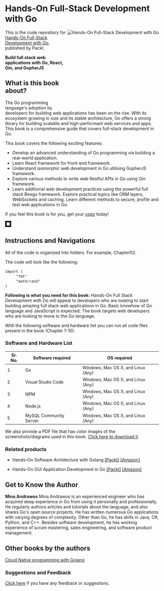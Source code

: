 # Hands-On Full-Stack Development with Go

<a href="https://www.packtpub.com/web-development/hands-full-stack-development-go?utm_source=github&utm_medium=repository&utm_campaign=9781789130751 "><img src="https://www.packtpub.com/sites/default/files/B10716_pub.png" alt="Hands-On Full-Stack Development with Go" height="256px" align="right"></a>

This is the code repository for [Hands-On Full-Stack Development with Go](https://www.packtpub.com/web-development/hands-full-stack-development-go?utm_source=github&utm_medium=repository&utm_campaign=9781789130751), published by Packt.

**Build full stack web applications with Go, React, Gin, and GopherJS**

## What is this book about?
The Go programming language's adoption by developers for building web applications has been on the rise. With its ecosystem growing in size and its stable architecture, Go offers a strong library for building scalable and high-performant web services and apps. This book is a comprehensive guide that covers full-stack development in Go.

This book covers the following exciting features:
* Develop an advanced understanding of Go programming via building a real-world application. 
* Learn React framework for front-end framework. 
* Understand isomorphic web development in Go utilising GopherJS framework. 
* Explore various methods to write web Restful APIs in Go using Gin framework. 
* Learn additional web development practices using the powerful full stack Beego framework. 
Explore practical topics like ORM layers, WebSockets and caching. 
Learn different methods to secure, profile and test web applications in Go. 

If you feel this book is for you, get your [copy](https://www.amazon.com/dp/1789130751) today!

<a href="https://www.packtpub.com/?utm_source=github&utm_medium=banner&utm_campaign=GitHubBanner"><img src="https://raw.githubusercontent.com/PacktPublishing/GitHub/master/GitHub.png" 
alt="https://www.packtpub.com/" border="5" /></a>

## Instructions and Navigations
All of the code is organized into folders. For example, Chapter02.

The code will look like the following:
```
import (
     "fmt"
     "math/rand"
)
```

**Following is what you need for this book:**
Hands-On Full Stack Development with Go will appeal to developers who are looking to start building amazing full stack web applications in Go. Basic knowhow of Go language and JavaScript is expected. The book targets web developers who are looking to move to the Go language.

With the following software and hardware list you can run all code files present in the book (Chapter 1-10).
### Software and Hardware List
| Sr. No. | Software required | OS required |
| -------- | ------------------------------------ | ----------------------------------- |
| 1 | Go | Windows, Mac OS X, and Linux (Any) |
| 2 | Visual Studio Code | Windows, Mac OS X, and Linux (Any) |
| 3 | NPM | Windows, Mac OS X, and Linux (Any) |
| 4 | Node.js | Windows, Mac OS X, and Linux (Any) |
| 5 | MySQL Community Server | Windows, Mac OS X, and Linux (Any) |


We also provide a PDF file that has color images of the screenshots/diagrams used in this book. [Click here to download it]( https://www.packtpub.com/sites/default/files/downloads/9781789130751_ColorImages.pdf).

### Related products
* Hands-On Software Architecture with Golang [[Packt]](https://www.packtpub.com/application-development/hands-software-architecture-golang?utm_source=github&utm_medium=repository&utm_campaign=9781788622592) [[Amazon]](https://www.amazon.com/dp/1788622596)

* Hands-On GUI Application Development in Go [[Packt]](https://www.packtpub.com/application-development/hands-gui-application-development-go?utm_source=github&utm_medium=repository&utm_campaign=9781789138412) [[Amazon]](https://www.amazon.com/dp/1789138418)

## Get to Know the Author
**Mina Andrawos**
Mina Andrawos is an experienced engineer who has acquired deep experience in Go from using it personally and professionally. He regularly authors articles and tutorials about the language, and also shares Go's open source projects. He has written numerous Go applications with varying degrees of complexity. Other than Go, he has skills in Java, C#, Python, and C++. Besides software development, he has working experience of scrum mastering, sales engineering, and software product management.

## Other books by the authors
[Cloud Native programming with Golang](https://www.packtpub.com/application-development/cloud-native-programming-golang?utm_source=github&utm_medium=repository&utm_campaign=9781787125988)

### Suggestions and Feedback
[Click here](https://docs.google.com/forms/d/e/1FAIpQLSdy7dATC6QmEL81FIUuymZ0Wy9vH1jHkvpY57OiMeKGqib_Ow/viewform) if you have any feedback or suggestions.


